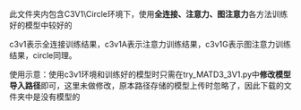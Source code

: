 此文件夹内包含C3V1\Circle环境下，使用**全连接、注意力、图注意力**各方法训练好的模型中较好的

c3v1表示全连接训练结果，c3v1A表示注意力训练结果，c3v1G表示图注意力训练结果，circle同理。

使用示意：使用c3v1环境和训练好的模型时只需在try_MATD3_3V1.py中**修改模型导入路径**即可，这里未做修改，原本路径存储的模型上传时忽略了，因此下载的文件夹中是没有模型的